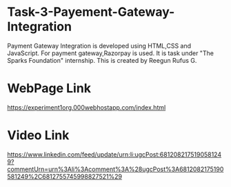 # Task-3-Payement-Gateway-Integration
Payment Gateway Integration is developed using HTML,CSS and JavaScript. For payment gateway,Razorpay is used. It is task under "The Sparks Foundation" internship. This is created by Reegun Rufus G.

# WebPage Link
https://experiment1org.000webhostapp.com/index.html

# Video Link
https://www.linkedin.com/feed/update/urn:li:ugcPost:6812082175190581249?commentUrn=urn%3Ali%3Acomment%3A%28ugcPost%3A6812082175190581249%2C6812755745998827521%29
